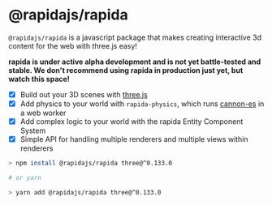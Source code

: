 # @rapidajs/rapida

`@rapidajs/rapida` is a javascript package that makes creating interactive 3d content for the web with three.js easy!

**rapida is under active alpha development and is not yet battle-tested and stable. We don't recommend using rapida in production just yet, but watch this space!**

- [x] Build out your 3D scenes with [three.js](https://threejs.org/)
- [x] Add physics to your world with `rapida-physics`, which runs [cannon-es](https://github.com/pmndrs/cannon-es) in a web worker
- [x] Add complex logic to your world with the rapida Entity Component System
- [x] Simple API for handling multiple renderers and multiple views within renderers

```bash
> npm install @rapidajs/rapida three@^0.133.0

# or yarn

> yarn add @rapidajs/rapida three@^0.133.0
```
